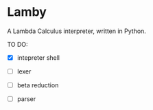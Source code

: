Lamby 
=====

A Lambda Calculus interpreter, written in Python.

TO DO:
- [x] intepreter shell
- [ ] lexer
- [ ] beta reduction
- [ ] parser

